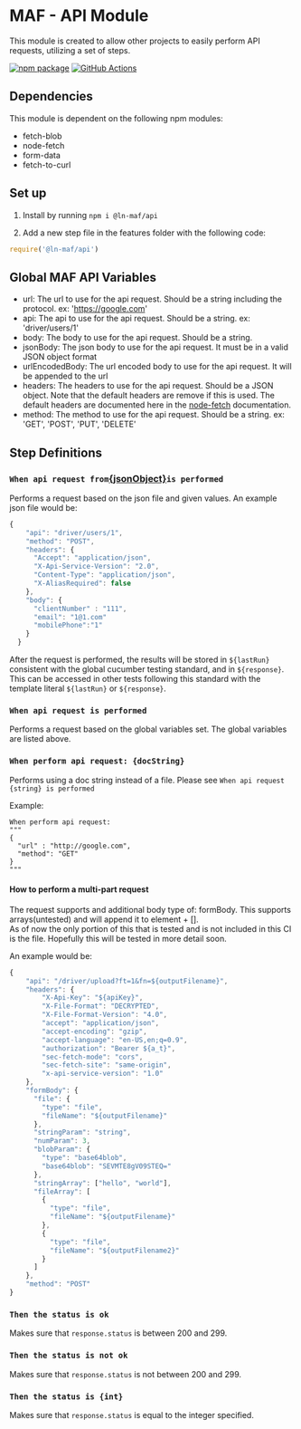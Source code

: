 # MAF - API Module

This module is created to allow other projects to easily perform API requests, utilizing a set of steps.

[![npm package][npm-image]][npm-url]
[![GitHub Actions](https://github.com/hpcc-systems/MAF/workflows/Build/badge.svg)](https://github.com/hpcc-systems/MAF/actions)

## Dependencies

This module is dependent on the following npm modules:

- fetch-blob
- node-fetch
- form-data
- fetch-to-curl

## Set up

1. Install by running `npm i @ln-maf/api`

2. Add a new step file in the features folder with the following code:

```js
require('@ln-maf/api')
```

## Global MAF API Variables

- url: The url to use for the api request. Should be a string including the protocol. ex: '<https://google.com>'
- api: The api to use for the api request. Should be a string. ex: 'driver/users/1'
- body: The body to use for the api request. Should be a string.
- jsonBody: The json body to use for the api request. It must be in a valid JSON object format
- urlEncodedBody: The url encoded body to use for the api request. It will be appended to the url
- headers: The headers to use for the api request. Should be a JSON object. Note that the default headers are remove if this is used. The default headers are documented here in the [node-fetch](https://www.npmjs.com/package/node-fetch#default-headers) documentation.
- method: The method to use for the api request. Should be a string. ex: 'GET', 'POST', 'PUT', 'DELETE'

## Step Definitions

### `When api request from`[{jsonObject}](../validations/JSONObject.md)`is performed`

Performs a request based on the json file and given values.  An example json file would be:

```js
{
    "api": "driver/users/1",
    "method": "POST",
    "headers": {
      "Accept": "application/json",
      "X-Api-Service-Version": "2.0",
      "Content-Type": "application/json",
      "X-AliasRequired": false
    },
    "body": {
      "clientNumber" : "111",
      "email": "1@1.com"
      "mobilePhone":"1"
    }
  }
```

After the request is performed, the results will be stored in `${lastRun}` consistent with the global cucumber testing standard, and in `${response}`.
This can be accessed in other tests following this standard with the template literal `${lastRun}` or `${response}`.

### `When api request is performed`

Performs a request based on the global variables set. The global variables are listed above.

### `When perform api request: {docString}`

Performs using a doc string instead of a file.  Please see `When api request {string} is performed`

Example:

```feature
When perform api request:
"""
{
  "url" : "http://google.com",
  "method": "GET"
}
"""
```

#### How to perform a multi-part request

The request supports and additional body type of: formBody.  This supports arrays(untested) and will append it to element + [].  
As of now the only portion of this that is tested and is not included in this CI is the file.  Hopefully this will be tested in more detail soon.

An example would be:

```js
{
    "api": "/driver/upload?ft=1&fn=${outputFilename}",
    "headers": {
        "X-Api-Key": "${apiKey}",
        "X-File-Format": "DECRYPTED",
        "X-File-Format-Version": "4.0",
        "accept": "application/json",
        "accept-encoding": "gzip",
        "accept-language": "en-US,en;q=0.9",
        "authorization": "Bearer ${a_t}",
        "sec-fetch-mode": "cors",
        "sec-fetch-site": "same-origin",
        "x-api-service-version": "1.0"
    },
    "formBody": {
      "file": {
        "type": "file",
        "fileName": "${outputFilename}"
      },
      "stringParam": "string",
      "numParam": 3,
      "blobParam": {
        "type": "base64blob",
        "base64blob": "SEVMTE8gV09STEQ="
      },
      "stringArray": ["hello", "world"],
      "fileArray": [
        {
          "type": "file",
          "fileName": "${outputFilename}"
        },
        {
          "type": "file",
          "fileName": "${outputFilename2}"
        }
      ]
    },
    "method": "POST"
}
```

### `Then the status is ok`

Makes sure that `response.status` is between 200 and 299.

### `Then the status is not ok`

Makes sure that `response.status` is not between 200 and 299.

### `Then the status is {int}`

Makes sure that `response.status` is equal to the integer specified.

[npm-image]:https://img.shields.io/npm/v/@ln-maf/api.svg
[npm-url]:https://www.npmjs.com/package/@ln-maf/api
